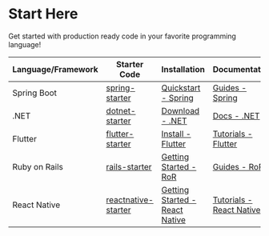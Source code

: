 # Start Here

Get started with production ready code in your favorite programming language!

| Language/Framework | Starter Code | Installation | Documentation |
| --- | --- | --- | --- |
| Spring Boot | [spring-starter](https://github.com/jishanshaikh4/start-here/tree/main/spring-starter/) | [Quickstart - Spring](https://spring.io/quickstart) | [Guides - Spring](https://spring.io/guides) |
| .NET | [dotnet-starter](https://github.com/jishanshaikh4/start-here/tree/main/dotNet-starter/) | [Download - .NET](https://dotnet.microsoft.com/en-us/download) | [Docs - .NET](https://dotnet.microsoft.com/en-us/learn/dotnet/hello-world-tutorial/intro) |
| Flutter | [flutter-starter](https://github.com/jishanshaikh4/start-here/tree/main/flutter-starter/) | [Install - Flutter](https://docs.flutter.dev/get-started/install) | [Tutorials - Flutter](https://docs.flutter.dev/reference/tutorials) |
| Ruby on Rails | [rails-starter](https://github.com/jishanshaikh4/start-here/tree/main/rails-starter/) | [Getting Started - RoR](https://guides.rubyonrails.org/getting_started.html) | [Guides - RoR](https://guides.rubyonrails.org/) |
| React Native | [reactnative-starter](https://github.com/jishanshaikh4/start-here/tree/main/reactNative-starter/) | [Getting Started - React Native](https://reactnative.dev/docs/getting-started) | [Tutorials - React Native](https://reactnative.dev/docs/tutorial) |

